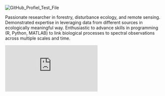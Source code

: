 

![GitHub_Profiel_Test_File](https://user-images.githubusercontent.com/92644272/144663708-1188f0c0-1837-41e8-b958-0495c91ed2c1.jpg)


Passionate researcher in forestry, disturbance ecology, and remote sensing. Demonstrated expertise in leveraging data from different sources in ecologically meaningful way. Enthusiastic to advance skills in programming (R, Python, MATLAB) to link biological processes to spectral observations across multiple scales and time.

![Bina's CV](https://github.com/ThapaBina/ThapaBina/raw/main/BinaThapa_CV.pdf)

<!--
**ThapaBina/ThapaBina** is a ✨ _special_ ✨ repository because its `README.md` (this file) appears on your GitHub profile.

Here are some ideas to get you started:

- 🔭 I’m currently working on ...
- 🌱 I’m currently learning ...
- 👯 I’m looking to collaborate on ...
- 🤔 I’m looking for help with ...
- 💬 Ask me about ...
- 📫 How to reach me: ...
- 😄 Pronouns: ...
- ⚡ Fun fact: ...
-->
